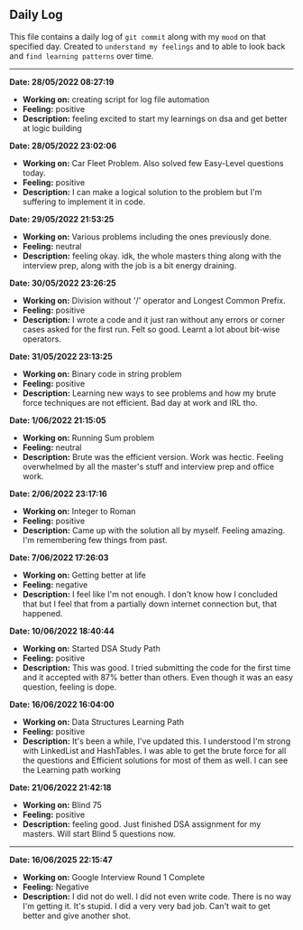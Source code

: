 ## Daily Log
This file contains a daily log of `git commit` along with my `mood` on that specified day.
Created to `understand my feelings` and to able to look back and `find learning patterns` over time.

---

__Date: 28/05/2022 08:27:19__
* __Working on:__ creating script for log file automation
* __Feeling:__ positive
* __Description:__ feeling excited to start my learnings on dsa and get better at logic building

__Date: 28/05/2022 23:02:06__
* __Working on:__ Car Fleet Problem. Also solved few Easy-Level questions today.
* __Feeling:__ positive
* __Description:__ I can make a logical solution to the problem but I'm suffering to implement it in code.

__Date: 29/05/2022 21:53:25__
* __Working on:__ Various problems including the ones previously done.
* __Feeling:__ neutral
* __Description:__ feeling okay. idk, the whole masters thing along with the interview prep, along with the job is a bit energy draining.

__Date: 30/05/2022 23:26:25__
* __Working on:__ Division without '/' operator and Longest Common Prefix.
* __Feeling:__ positive
* __Description:__ I wrote a code and it just ran without any errors or corner cases asked for the first run. Felt so good. Learnt a lot about bit-wise operators.

__Date: 31/05/2022 23:13:25__
* __Working on:__ Binary code in string problem
* __Feeling:__ positive
* __Description:__ Learning new ways to see problems and how my brute force techniques are not efficient. Bad day at work and IRL tho.

__Date: 1/06/2022 21:15:05__
* __Working on:__ Running Sum problem
* __Feeling:__ neutral
* __Description:__ Brute was the efficient version. Work was hectic. Feeling overwhelmed by all the master's stuff and interview prep and office work.

__Date: 2/06/2022 23:17:16__
* __Working on:__ Integer to Roman
* __Feeling:__ positive
* __Description:__ Came up with the solution all by myself. Feeling amazing. I'm remembering few things from past.

__Date: 7/06/2022 17:26:03__
* __Working on:__ Getting better at life
* __Feeling:__ negative
* __Description:__ I feel like I'm not enough. I don't know how I concluded that but I feel that from a partially down internet connection but, that happened.

__Date: 10/06/2022 18:40:44__
* __Working on:__ Started DSA Study Path
* __Feeling:__ positive
* __Description:__ This was good. I tried submitting the code for the first time and it accepted with 87% better than others. Even though it was an easy question, feeling is dope.

__Date: 16/06/2022 16:04:00__
* __Working on:__ Data Structures Learning Path
* __Feeling:__ positive
* __Description:__ It's been a while, I've updated this. I understood I'm strong with LinkedList and HashTables. I was able to get the brute force for all the questions and Efficient solutions for most of them as well. I can see the Learning path working

__Date: 21/06/2022 21:42:18__
* __Working on:__ Blind 75
* __Feeling:__ positive
* __Description:__ feeling good. Just finished DSA assignment for my masters. Will start Blind 5 questions now.

---

__Date: 16/06/2025 22:15:47__
* __Working on:__ Google Interview Round 1 Complete
* __Feeling:__ Negative
* __Description:__ I did not do well. I did not even write code. There is no way I'm getting it. It's stupid. I did a very very bad job. Can't wait to get better and give another shot.
